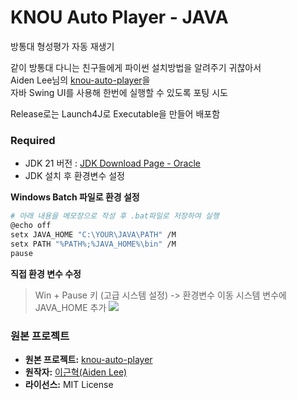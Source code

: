 # KNOU Auto Player - JAVA

방통대 형성평가 자동 재생기

같이 방통대 다니는 친구들에게 파이썬 설치방법을 알려주기 귀찮아서  
Aiden Lee님의 [knou-auto-player](https://github.com/leegeunhyeok/knou-auto-player)을  
자바 Swing UI를 사용해 한번에 실행할 수 있도록 포팅 시도

Release로는 Launch4J로 Executable을 만들어 배포함

### Required

- JDK 21 버전 : [JDK Download Page - Oracle](https://www.oracle.com/java/technologies/downloads/)
- JDK 설치 후 환경변수 설정

__Windows Batch 파일로 환경 설정__
 ```bash  
# 아래 내용을 메모장으로 작성 후 .bat파일로 저장하여 실행
@echo off
setx JAVA_HOME "C:\YOUR\JAVA\PATH" /M
setx PATH "%PATH%;%JAVA_HOME%\bin" /M
pause  
```  

__직접 환경 변수 수정__
> Win + Pause 키 (고급 시스템 설정) -> 환경변수 이동
> 시스템 변수에 JAVA_HOME 추가
> ![](https://i.imgur.com/oknSW7r.png)


### 원본 프로젝트
- **원본 프로젝트:** [knou-auto-player](https://github.com/leegeunhyeok/knou-auto-player)
- **원작자:** [이근혁(Aiden Lee)](https://www.linkedin.com/in/dev-ghlee)
- **라이선스:** MIT License